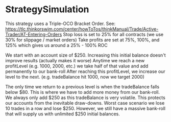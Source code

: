 # StrategySimulation
This strategy uses a Triple-OCO Bracket Order. See: https://tlc.thinkorswim.com/center/howToTos/thinkManual/Trade/Active-Trader/AT-Entering-Orders
Stop loss is set to 25% for all contracts (we use 30% for slippage / market orders)
Take profits are set at 75%, 100%, and 125% which gives us around a 25% - 100% ROC

We start with an account size of $250. Increasing this initial balance doesn't improve results (actually makes it worse)
Anytime we reach a new profitLevel (e.g. 1000, 2000, etc.) we take half of that value and add permanently to our bank-roll
After reaching this profitLevel, we increase our level to the next. (e.g. tradeBalance hit 1000, now we target 2000)

The only time we return to a previous level is when the tradeBalance falls below $80. This is where we have
to add more money from our bank-roll. We always only add $250 as this tradeBalance is very volatile.
This protects our accounts from the inevitable draw-downs. Worst case scenario we lose 10 trades in a row
and lose $250. However, we still have a massive bank-roll that will supply us with unlimited $250 initial balances.
